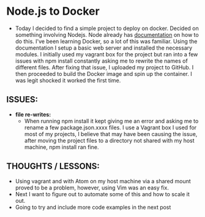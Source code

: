 # Node.js to Docker

- Today I decided to find a simple project to deploy on docker. Decided on something involving Nodejs. Node already has [documentation](https://nodejs.org/en/docs/guides/nodejs-docker-webapp/) on how to do this. I've been learning Docker, so a lot of this was familiar. Using the documentation I setup a basic web server and  installed the necessary modules. I initially used my vagrant box for the project but ran into a few issues with npm install constantly asking me to rewrite the names of different files. After fixing that issue, I uploaded my project to GitHub.  I then proceeded to build the Docker image and spin up the container. I was legit shocked it worked the first time. 

## ISSUES:
- **file re-writes:**
     - When running npm install it kept giving me an error and asking me to rename a few package.json.xxxx files. I use a Vagrant box I used for most of my projects, I believe that may have been causing the issue, after moving the project files to a directory not shared with my host machine, npm install ran fine. 



## THOUGHTS / LESSONS:
- Using vagrant and with Atom on my host machine via a shared mount proved to be a problem, however, using Vim was an easy fix. 
- Next I want to figure out to automate some of this and how to scale it out. 
- Going to try and include more code examples in the next post
